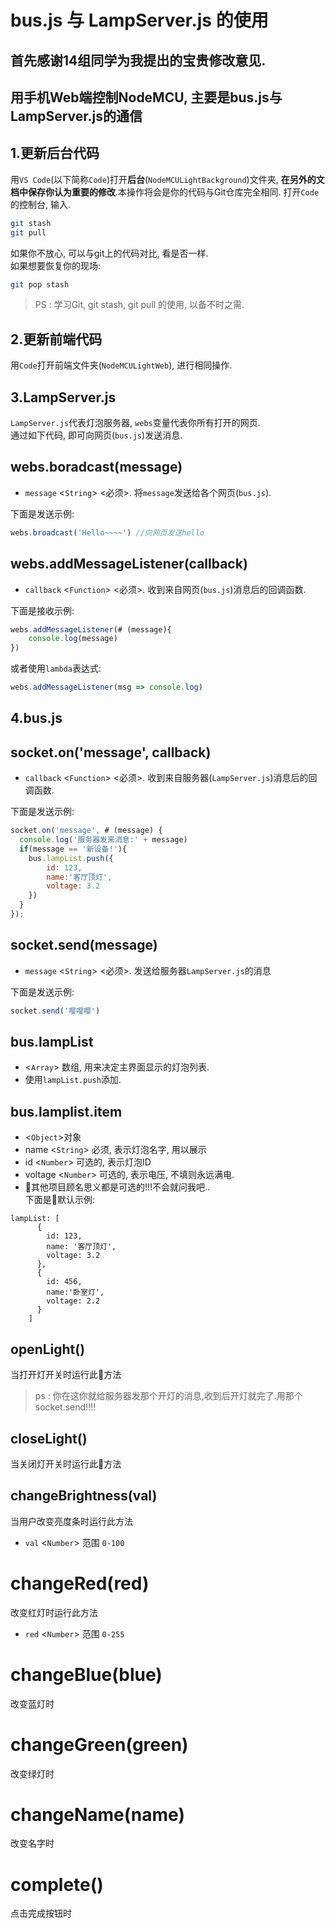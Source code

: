 # bus.js 与 LampServer.js 的使用

首先感谢14组同学为我提出的宝贵修改意见.
----
## 用手机Web端控制NodeMCU, 主要是bus.js与LampServer.js的通信  

## 1.更新后台代码
用`VS Code`(以下简称`Code`)打开**后台**(`NodeMCULightBackground`)文件夹, **在另外的文档中保存你认为重要的修改**.本操作将会是你的代码与Git仓库完全相同. 打开`Code`的控制台, 输入.
```Bash
git stash
git pull
```
如果你不放心, 可以与git上的代码对比, 看是否一样.  
如果想要恢复你的现场:
```Bash
git pop stash
```
> PS : 学习Git, git stash, git pull 的使用, 以备不时之需.

## 2.更新前端代码
用`Code`打开前端文件夹(`NodeMCULightWeb`), 进行相同操作.

## 3.LampServer.js
`LampServer.js`代表灯泡服务器, `webs`变量代表你所有打开的网页.  
通过如下代码, 即可向网页(`bus.js`)发送消息.  
## webs.boradcast(message)
+ `message` <`String`> <必须>. 将`message`发送给各个网页(`bus.js`).  

下面是发送示例: 
```JavaScript
webs.broadcast('Hello~~~~') //向网页发送hello
```
## webs.addMessageListener(callback)
+ `callback` <`Function`> <必须>. 收到来自网页(`bus.js`)消息后的回调函数.  

下面是接收示例: 
```JavaScript
webs.addMessageListener(# (message){
    console.log(message)
})
```
或者使用`lambda`表达式:
```JavaScript
webs.addMessageListener(msg => console.log)
```
## 4.bus.js
## socket.on('message', callback)
+ `callback` <`Function`> <必须>. 收到来自服务器(`LampServer.js`)消息后的回调函数.   

下面是发送示例: 
```JavaScript
socket.on('message', # (message) { 
  console.log('服务器发来消息:' + message)
  if(message == '新设备!'){
    bus.lampList.push({
        id: 123,
        name:'客厅顶灯',
        voltage: 3.2
    })
  }
});
```

## socket.send(message)
+ `message` <`String`> <必须>. 发送给服务器`LampServer.js`的消息

下面是发送示例: 
```JavaScript
socket.send('嘤嘤嘤')
```

## bus.lampList
+ <`Array`> 数组, 用来决定主界面显示的灯泡列表.
+ 使用`lampList.push`添加.

## bus.lamplist.item
+ <`Object`>对象
+ name <`String`> 必须, 表示灯泡名字, 用以展示  
+ id <`Number`> 可选的, 表示灯泡ID
+ voltage <`Number`> 可选的, 表示电压, 不填则永远满电.   
+ 其他项目顾名思义都是可选的!!!不会就问我吧..   
下面是默认示例:
```JavaScript
lampList: [
      {
        id: 123,
        name: '客厅顶灯',
        voltage: 3.2
      },
      {
        id: 456,
        name:'卧室灯',
        voltage: 2.2
      }
    ]
```
## openLight()
当打开灯开关时运行此方法
> ps : 你在这你就给服务器发那个开灯的消息,收到后开灯就完了.用那个socket.send!!!!

## closeLight()
当关闭灯开关时运行此方法

## changeBrightness(val)
当用户改变亮度条时运行此方法
+ `val` <`Number`> 范围 `0-100`

# changeRed(red)
改变红灯时运行此方法
+ `red` <`Number`> 范围 `0-255`

# changeBlue(blue)
改变蓝灯时

# changeGreen(green)
改变绿灯时

# changeName(name)
改变名字时

# complete()
点击完成按钮时